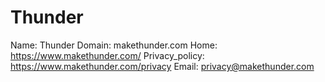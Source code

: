 
# Thunder

Name: Thunder
Domain: makethunder.com
Home: https://www.makethunder.com/
Privacy_policy: https://www.makethunder.com/privacy
Email: privacy@makethunder.com

